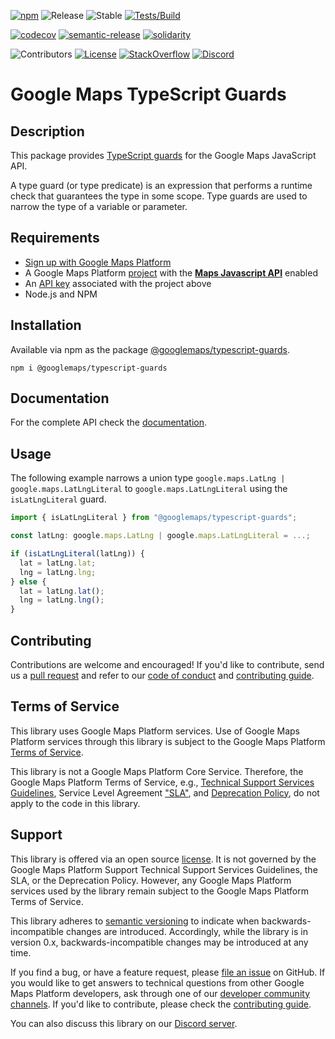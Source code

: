 [![npm](https://img.shields.io/npm/v/@googlemaps/typescript-guards)][npm-pkg]
![Release](https://github.com/googlemaps/js-typescript-guards/workflows/Release/badge.svg)
![Stable](https://img.shields.io/badge/stability-stable-green)
[![Tests/Build](https://github.com/googlemaps/js-typescript-guards/actions/workflows/test.yml/badge.svg)](https://github.com/googlemaps/js-typescript-guards/actions/workflows/test.yml)

[![codecov](https://codecov.io/gh/googlemaps/js-typescript-guards/branch/main/graph/badge.svg)](https://codecov.io/gh/googlemaps/js-typescript-guards)
[![semantic-release](https://img.shields.io/badge/%20%20%F0%9F%93%A6%F0%9F%9A%80-semantic--release-e10079.svg)](https://github.com/semantic-release/semantic-release)
[![solidarity](https://github.com/jpoehnelt/in-solidarity-bot/raw/main/static//badge-flat.png)](https://github.com/apps/in-solidarity)

![Contributors](https://img.shields.io/github/contributors/googlemaps/js-typescript-guards?color=green)
[![License](https://img.shields.io/github/license/googlemaps/js-typescript-guards?color=blue)][license]
[![StackOverflow](https://img.shields.io/stackexchange/stackoverflow/t/google-maps?color=orange&label=google-maps&logo=stackoverflow)](https://stackoverflow.com/questions/tagged/google-maps)
[![Discord](https://img.shields.io/discord/676948200904589322?color=6A7EC2&logo=discord&logoColor=ffffff)][Discord server]

# Google Maps TypeScript Guards

## Description

This package provides [TypeScript guards](https://www.typescriptlang.org/docs/handbook/2/narrowing.html#using-type-predicates) for the Google Maps JavaScript API.

A type guard (or type predicate) is an expression that performs a runtime check that guarantees the type in some scope. Type guards are used to narrow the type of a variable or parameter.

## Requirements

- [Sign up with Google Maps Platform]
- A Google Maps Platform [project] with the [**Maps Javascript API**][maps-sdk] enabled
- An [API key] associated with the project above
- Node.js and NPM

## Installation

Available via npm as the package [@googlemaps/typescript-guards](https://www.npmjs.com/package/@googlemaps/typescript-guards).

```
npm i @googlemaps/typescript-guards
```

## Documentation

For the complete API check the [documentation].

## Usage

The following example narrows a union type `google.maps.LatLng | google.maps.LatLngLiteral` to `google.maps.LatLngLiteral` using the `isLatLngLiteral` guard.

```typescript
import { isLatLngLiteral } from "@googlemaps/typescript-guards";

const latLng: google.maps.LatLng | google.maps.LatLngLiteral = ...;

if (isLatLngLiteral(latLng)) {
  lat = latLng.lat;
  lng = latLng.lng;
} else {
  lat = latLng.lat();
  lng = latLng.lng();
}
```

## Contributing

Contributions are welcome and encouraged! If you'd like to contribute, send us a [pull request] and refer to our [code of conduct] and [contributing guide].

## Terms of Service

This library uses Google Maps Platform services. Use of Google Maps Platform services through this library is subject to the Google Maps Platform [Terms of Service].

This library is not a Google Maps Platform Core Service. Therefore, the Google Maps Platform Terms of Service, e.g., [Technical Support Services Guidelines], Service Level Agreement ["SLA"][SLA], and [Deprecation Policy], do not apply to the code in this library.

## Support

This library is offered via an open source [license]. It is not governed by the Google Maps Platform Support Technical Support Services Guidelines, the SLA, or the Deprecation Policy. However, any Google Maps Platform services used by the library remain subject to the Google Maps Platform Terms of Service.

This library adheres to [semantic versioning] to indicate when backwards-incompatible changes are introduced. Accordingly, while the library is in version 0.x, backwards-incompatible changes may be introduced at any time.

If you find a bug, or have a feature request, please [file an issue] on GitHub. If you would like to get answers to technical questions from other Google Maps Platform developers, ask through one of our [developer community channels]. If you'd like to contribute, please check the [contributing guide].

You can also discuss this library on our [Discord server].

[API key]: https://developers.google.com/maps/documentation/javascript/get-api-key
[maps-sdk]: https://developers.google.com/maps/documentation/javascript
[documentation]: https://googlemaps.github.io/js-typescript-guards
[npm-pkg]: https://npmjs.com/package/@googlemaps/typescript-guards

[code of conduct]: ?tab=coc-ov-file#readme
[contributing guide]: CONTRIBUTING.md
[Deprecation Policy]: https://cloud.google.com/maps-platform/terms
[developer community channels]: https://developers.google.com/maps/developer-community
[Discord server]: https://discord.gg/hYsWbmk
[file an issue]: https://github.com/googlemaps/js-typescript-guards/issues/new/choose
[license]: LICENSE
[project]: https://developers.google.com/maps/documentation/javascript/cloud-setup#enabling-apis
[pull request]: https://github.com/googlemaps/js-typescript-guards/compare
[semantic versioning]: https://semver.org
[Sign up with Google Maps Platform]: https://console.cloud.google.com/google/maps-apis/start
[similar inquiry]: https://github.com/googlemaps/js-typescript-guards/issues
[SLA]: https://cloud.google.com/maps-platform/terms/sla
[Technical Support Services Guidelines]: https://cloud.google.com/maps-platform/terms/tssg
[Terms of Service]: https://cloud.google.com/maps-platform/terms
